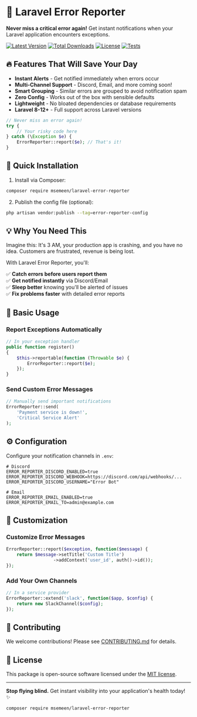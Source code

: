 # 🚨 Laravel Error Reporter

**Never miss a critical error again!** Get instant notifications when your Laravel application encounters exceptions.

[![Latest Version](https://img.shields.io/packagist/v/yourusername/laravel-error-reporter?style=flat-square)](https://packagist.org/packages/yourusername/laravel-error-reporter)
[![Total Downloads](https://img.shields.io/packagist/dt/yourusername/laravel-error-reporter?style=flat-square)](https://packagist.org/packages/yourusername/laravel-error-reporter)
[![License](https://img.shields.io/github/license/yourusername/laravel-error-reporter?style=flat-square)](LICENSE)
[![Tests](https://img.shields.io/github/actions/workflow/status/yourusername/laravel-error-reporter/tests.yml?label=tests&style=flat-square)](https://github.com/yourusername/laravel-error-reporter/actions)

## 🔥 Features That Will Save Your Day

- **Instant Alerts** - Get notified immediately when errors occur
- **Multi-Channel Support** - Discord, Email, and more coming soon!
- **Smart Grouping** - Similar errors are grouped to avoid notification spam
- **Zero Config** - Works out of the box with sensible defaults
- **Lightweight** - No bloated dependencies or database requirements
- **Laravel 8-12+** - Full support across Laravel versions

```php
// Never miss an error again!
try {
    // Your risky code here
} catch (\Exception $e) {
    ErrorReporter::report($e); // That's it!
}
```

## 🚀 Quick Installation

1. Install via Composer:
```bash
composer require msemeen/laravel-error-reporter
```

2. Publish the config file (optional):
```bash
php artisan vendor:publish --tag=error-reporter-config
```

## 💡 Why You Need This

Imagine this: It's 3 AM, your production app is crashing, and you have no idea. Customers are frustrated, revenue is being lost. 

With Laravel Error Reporter, you'll:

✅ **Catch errors before users report them**  
✅ **Get notified instantly** via Discord/Email  
✅ **Sleep better** knowing you'll be alerted of issues  
✅ **Fix problems faster** with detailed error reports  

## 📌 Basic Usage

### Report Exceptions Automatically
```php
// In your exception handler
public function register()
{
    $this->reportable(function (Throwable $e) {
        ErrorReporter::report($e);
    });
}
```

### Send Custom Error Messages
```php
// Manually send important notifications
ErrorReporter::send(
    'Payment service is down!', 
    'Critical Service Alert'
);
```

## ⚙️ Configuration

Configure your notification channels in `.env`:

```env
# Discord
ERROR_REPORTER_DISCORD_ENABLED=true
ERROR_REPORTER_DISCORD_WEBHOOK=https://discord.com/api/webhooks/...
ERROR_REPORTER_DISCORD_USERNAME="Error Bot"

# Email
ERROR_REPORTER_EMAIL_ENABLED=true
ERROR_REPORTER_EMAIL_TO=admin@example.com
```

## 🎨 Customization

### Customize Error Messages
```php
ErrorReporter::report($exception, function($message) {
    return $message->setTitle('Custom Title')
                  ->addContext('user_id', auth()->id());
});
```

### Add Your Own Channels
```php
// In a service provider
ErrorReporter::extend('slack', function($app, $config) {
    return new SlackChannel($config);
});
```

## 🤝 Contributing

We welcome contributions! Please see [CONTRIBUTING.md](CONTRIBUTING.md) for details.

## 📜 License

This package is open-source software licensed under the [MIT license](LICENSE).

---

**Stop flying blind.** Get instant visibility into your application's health today! ✨

```bash
composer require msemeen/laravel-error-reporter
```